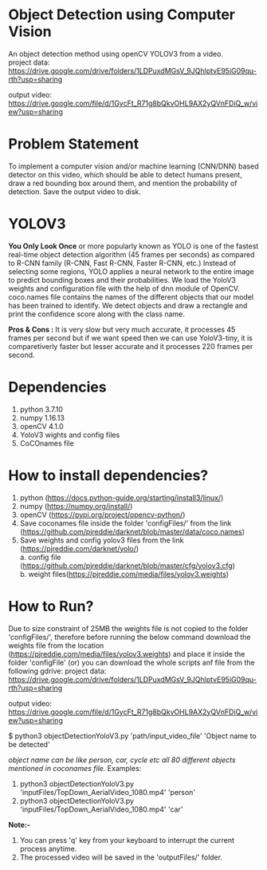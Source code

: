 # Object Detection using Computer Vision
An object detection method using openCV YOLOV3 from a video. <br />
project data: <br />
https://drive.google.com/drive/folders/1LDPuxdMGsV_9JQhlptvE95iG09qu-rth?usp=sharing

output video: <br />
https://drive.google.com/file/d/1GycFt_R71g8bQkvOHL9AX2yQVnFDiQ_w/view?usp=sharing


# Problem Statement
To implement a computer vision and/or machine learning (CNN/DNN) based detector on this video, which should be able to detect humans present, draw a red bounding box around them, and mention the probability of detection. Save the output video to disk.

# YOLOV3
**You Only Look Once** or more popularly known as YOLO is one of the fastest real-time object detection algorithm (45 frames per seconds) as compared to R-CNN family (R-CNN, Fast R-CNN, Faster R-CNN, etc.)
Instead of selecting some regions, YOLO applies a neural network to the entire image to predict bounding boxes and their probabilities.
We load the YoloV3 weights and configuration file with the help of dnn module of OpenCV. coco.names file contains the names of the different objects that our model has been trained to identify. We detect objects and draw a rectangle and print the confidence score along with the class name.

**Pros & Cons :**
It is very slow but very much accurate, it processes 45 frames per second but if we want speed then we can use YoloV3-tiny, it is comparetiverly faster but lesser accurate and it processes 220 frames per second.

# Dependencies
1. python 3.7.10
2. numpy  1.16.13
3. openCV 4.1.0
4. YoloV3 wights and config files
5. CoCOnames file
# How to install dependencies?
1. python (https://docs.python-guide.org/starting/install3/linux/)
2. numpy  (https://numpy.org/install/)
3. openCV (https://pypi.org/project/opencv-python/)
4. Save coconames file inside the folder 'configFiles/' from the link (https://github.com/pjreddie/darknet/blob/master/data/coco.names) <br />
5. Save weights and config yolov3 files from the link (https://pjreddie.com/darknet/yolo/) <br />
  a. config file (https://github.com/pjreddie/darknet/blob/master/cfg/yolov3.cfg)  <br />
  b. weight files(https://pjreddie.com/media/files/yolov3.weights)



# How to Run?

Due to size constraint of 25MB the weights file is not copied to the folder 'configFiles/', therefore before running the below command download the weights file from the location (https://pjreddie.com/media/files/yolov3.weights) and place it inside the folder 'configFile' (or) you can download the whole scripts anf file from the following gdrive:
project data: <br />
https://drive.google.com/drive/folders/1LDPuxdMGsV_9JQhlptvE95iG09qu-rth?usp=sharing

output video: <br />
https://drive.google.com/file/d/1GycFt_R71g8bQkvOHL9AX2yQVnFDiQ_w/view?usp=sharing


$ python3 objectDetectionYoloV3.py 'path/input_video_file' 'Object name to be detected'

_object name can be like person, car, cycle etc all 80 different objects mentioned in coconames file._
Examples:
1.  python3 objectDetectionYoloV3.py 'inputFiles/TopDown_AerialVideo_1080.mp4' 'person'
2.  python3 objectDetectionYoloV3.py 'inputFiles/TopDown_AerialVideo_1080.mp4' 'car'

**Note:-**
1. You can press 'q' key from your keyboard to interrupt the current process anytime.
2. The processed video will be saved in the 'outputFiles/' folder.
